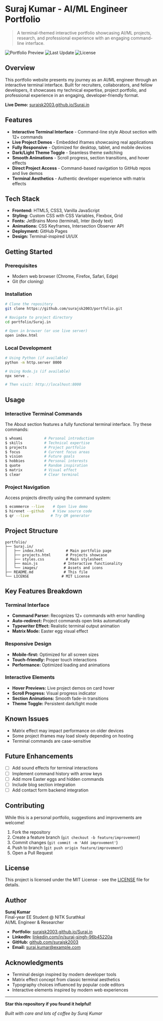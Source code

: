 # Suraj Kumar - AI/ML Engineer Portfolio

> A terminal-themed interactive portfolio showcasing AI/ML projects, research, and professional experience with an engaging command-line interface.

![Portfolio Preview](https://img.shields.io/badge/Status-Live-brightgreen)
![Last Update](https://img.shields.io/github/last-commit/surajsk2003/portfolio)
![License](https://img.shields.io/badge/license-MIT-blue)

## Overview

This portfolio website presents my journey as an AI/ML engineer through an interactive terminal interface. Built for recruiters, collaborators, and fellow developers, it showcases my technical expertise, project portfolio, and professional experience in an engaging, developer-friendly format.

**Live Demo:** [surajsk2003.github.io/Suraj.in](https://surajsk2003.github.io/Suraj.in/)

## Features

- **Interactive Terminal Interface** - Command-line style About section with 12+ commands
- **Live Project Demos** - Embedded iframes showcasing real applications
- **Fully Responsive** - Optimized for desktop, tablet, and mobile devices
- **Dark/Light Theme Toggle** - Seamless theme switching
- **Smooth Animations** - Scroll progress, section transitions, and hover effects
- **Direct Project Access** - Command-based navigation to GitHub repos and live demos
- **Terminal Aesthetics** - Authentic developer experience with matrix effects

## Tech Stack

- **Frontend:** HTML5, CSS3, Vanilla JavaScript
- **Styling:** Custom CSS with CSS Variables, Flexbox, Grid
- **Fonts:** JetBrains Mono (terminal), Inter (body text)
- **Animations:** CSS Keyframes, Intersection Observer API
- **Deployment:** GitHub Pages
- **Design:** Terminal-inspired UI/UX

## Getting Started

### Prerequisites
- Modern web browser (Chrome, Firefox, Safari, Edge)
- Git (for cloning)

### Installation
```bash
# Clone the repository
git clone https://github.com/surajsk2003/portfolio.git

# Navigate to project directory
cd portfolio/Suraj.in

# Open in browser (or use live server)
open index.html
```

### Local Development
```bash
# Using Python (if available)
python -m http.server 8000

# Using Node.js (if available)
npx serve .

# Then visit: http://localhost:8000
```

## Usage

### Interactive Terminal Commands
The About section features a fully functional terminal interface. Try these commands:

```bash
$ whoami          # Personal introduction
$ skills          # Technical expertise
$ projects        # Project portfolio
$ focus           # Current focus areas
$ vision          # Future goals
$ hobbies         # Personal interests
$ quote           # Random inspiration
$ matrix          # Visual effect
$ clear           # Clear terminal
```

### Project Navigation
Access projects directly using the command system:
```bash
$ ecommerce --live    # Open live demo
$ hirenet --github    # View source code
$ qr --live          # Try QR generator
```

## Project Structure

```
portfolio/
├── Suraj.in/
│   ├── index.html          # Main portfolio page
│   ├── projects.html       # Projects showcase
│   ├── styles.css          # Main stylesheet
│   ├── main.js            # Interactive functionality
│   └── images/            # Assets and icons
├── README.md              # This file
└── LICENSE               # MIT License
```

## Key Features Breakdown

### Terminal Interface
- **Command Parser:** Recognizes 12+ commands with error handling
- **Auto-redirect:** Project commands open links automatically
- **Typewriter Effect:** Realistic terminal output animation
- **Matrix Mode:** Easter egg visual effect

### Responsive Design
- **Mobile-first:** Optimized for all screen sizes
- **Touch-friendly:** Proper touch interactions
- **Performance:** Optimized loading and animations

### Interactive Elements
- **Hover Previews:** Live project demos on card hover
- **Scroll Progress:** Visual progress indicator
- **Section Animations:** Smooth fade-in transitions
- **Theme Toggle:** Persistent dark/light mode

## Known Issues

- Matrix effect may impact performance on older devices
- Some project iframes may load slowly depending on hosting
- Terminal commands are case-sensitive

## Future Enhancements

- [ ] Add sound effects for terminal interactions
- [ ] Implement command history with arrow keys
- [ ] Add more Easter eggs and hidden commands
- [ ] Include blog section integration
- [ ] Add contact form backend integration

## Contributing

While this is a personal portfolio, suggestions and improvements are welcome!

1. Fork the repository
2. Create a feature branch (`git checkout -b feature/improvement`)
3. Commit changes (`git commit -m 'Add improvement'`)
4. Push to branch (`git push origin feature/improvement`)
5. Open a Pull Request

## License

This project is licensed under the MIT License - see the [LICENSE](LICENSE) file for details.

## Author

**Suraj Kumar**  
Final-year EE Student @ NITK Surathkal  
AI/ML Engineer & Researcher

- **Portfolio:** [surajsk2003.github.io/Suraj.in](https://surajsk2003.github.io/Suraj.in/)
- **LinkedIn:** [linkedin.com/in/suraj-singh-96b45220a](https://www.linkedin.com/in/suraj-singh-96b45220a/)
- **GitHub:** [github.com/surajsk2003](https://github.com/surajsk2003)
- **Email:** suraj.kumar@example.com

## Acknowledgments

- Terminal design inspired by modern developer tools
- Matrix effect concept from classic terminal aesthetics
- Typography choices influenced by popular code editors
- Interactive elements inspired by modern web experiences

---

**Star this repository if you found it helpful!**

*Built with care and lots of coffee by Suraj Kumar*